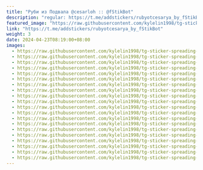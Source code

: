 ```yaml
---
title: "Руби из Подвала @cesarloh :: @fStikBot"
description: "regular: https://t.me/addstickers/rubyotcesarya_by_fStikBot"
featured_image: "https://raw.githubusercontent.com/kylelin1998/tg-sticker-spreading-worldwide-images/main/img/3d6b6ccb-b954-482d-bda3-4259eb00bf88.jpg"
link: "https://t.me/addstickers/rubyotcesarya_by_fStikBot"
weight: 3
date: 2024-04-23T08:19:00+08:00
images:
  - https://raw.githubusercontent.com/kylelin1998/tg-sticker-spreading-worldwide-images/main/img/3d6b6ccb-b954-482d-bda3-4259eb00bf88.jpg
  - https://raw.githubusercontent.com/kylelin1998/tg-sticker-spreading-worldwide-images/main/img/c683b6aa-743a-4b28-8cde-dc396da369a1.jpg
  - https://raw.githubusercontent.com/kylelin1998/tg-sticker-spreading-worldwide-images/main/img/266dd48c-d564-4d14-b249-a990988bd684.jpg
  - https://raw.githubusercontent.com/kylelin1998/tg-sticker-spreading-worldwide-images/main/img/4341213d-bf86-486b-b77e-da3d6ba4ea48.jpg
  - https://raw.githubusercontent.com/kylelin1998/tg-sticker-spreading-worldwide-images/main/img/5866b36c-f1ae-4c85-a7ae-2beb6f20df55.jpg
  - https://raw.githubusercontent.com/kylelin1998/tg-sticker-spreading-worldwide-images/main/img/b42d468d-bb16-4ecf-b1f3-00899385b3ce.jpg
  - https://raw.githubusercontent.com/kylelin1998/tg-sticker-spreading-worldwide-images/main/img/385dd355-b3b8-4d8b-a269-5a4282dd1aff.jpg
  - https://raw.githubusercontent.com/kylelin1998/tg-sticker-spreading-worldwide-images/main/img/b8df1aae-65a5-4972-8999-0aa64674613e.jpg
  - https://raw.githubusercontent.com/kylelin1998/tg-sticker-spreading-worldwide-images/main/img/35fb8a8a-b2dd-46eb-8c2d-3feb61e8b2c1.jpg
  - https://raw.githubusercontent.com/kylelin1998/tg-sticker-spreading-worldwide-images/main/img/a6877166-6945-41e7-ace6-6ebb3061e721.jpg
  - https://raw.githubusercontent.com/kylelin1998/tg-sticker-spreading-worldwide-images/main/img/61285bba-dfb4-45e8-b5ef-a200e73e6595.jpg
  - https://raw.githubusercontent.com/kylelin1998/tg-sticker-spreading-worldwide-images/main/img/e1a1dddf-95b1-41cd-8fff-52435bcb9076.jpg
  - https://raw.githubusercontent.com/kylelin1998/tg-sticker-spreading-worldwide-images/main/img/91f3e90e-b186-46fb-a338-256768a1e2a7.jpg
  - https://raw.githubusercontent.com/kylelin1998/tg-sticker-spreading-worldwide-images/main/img/15785800-c2ec-4d81-838c-339fb2b75896.jpg
  - https://raw.githubusercontent.com/kylelin1998/tg-sticker-spreading-worldwide-images/main/img/c4deff51-1a9e-4859-9fc3-09fdc6aa6644.jpg
  - https://raw.githubusercontent.com/kylelin1998/tg-sticker-spreading-worldwide-images/main/img/11e9fb81-5f32-4a6d-9798-8b7c3c87a107.jpg
  - https://raw.githubusercontent.com/kylelin1998/tg-sticker-spreading-worldwide-images/main/img/a3e2ec23-3d73-436e-ba32-1620e374bbf1.jpg
  - https://raw.githubusercontent.com/kylelin1998/tg-sticker-spreading-worldwide-images/main/img/437c7732-c94d-44bb-8604-393fe3042b76.jpg
  - https://raw.githubusercontent.com/kylelin1998/tg-sticker-spreading-worldwide-images/main/img/6daed66e-b456-4971-8629-355d59eba0c4.jpg
  - https://raw.githubusercontent.com/kylelin1998/tg-sticker-spreading-worldwide-images/main/img/c3dbaa5b-8fb3-4e30-8585-6676f7960e24.jpg
---
```


